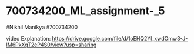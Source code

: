 # 700734200_ML_assignment-_5
#Nikhil Manikya
#700734200

video Explanation: https://drive.google.com/file/d/1oEHQ2Yl_xwdOmw3-J-IM6PkXqT2eP4S0/view?usp=sharing
